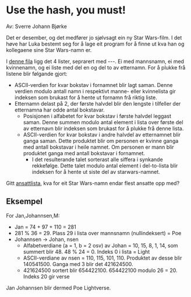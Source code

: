 # Use the hash, you must!

Av: Sverre Johann Bjørke

Det er desember, og det medfører jo sjølvsagt ein ny Star Wars-film. I det høve har Luka bestemt seg for å lage eit program for å finne ut kva han og kollegaene sine Star Wars-namn er.

I [denne fila](./names.txt) ligg det 4 lister, seprarert med ---. Ei med mannsnamn, ei med kvinnenamn, og ei liste med del en og del to av etternamn. For å plukke frå listene blir følgande gjort:

* ASCII-verdien for kvar bokstav i fornamnet blir lagt saman. Denne verdien modulo antall namn i respektivt manne- eller kvinnelista gir indeksen som brukast for å hente ut fornamn frå riktig liste.
* Etternamn delast på 2, der første halvdel blir den lengste i tilfeller der etternamna har odde antal bokstavar.
  * Posisjonen i alfabetet for kvar bokstav i første halvdel leggast saman. Denne summen modulo antal element i lista over første del av etternavn blir indeksen som brukast for å plukke frå denne lista.
  * ASCII-verdien for kvar bokstav i andre halvdel av etternamnet blir ganga saman. Dette produktet blir om personen er kvinne ganga med antall bokstavar i heile namnet. Om personen er mann blir produktet ganga med antall bokstavar i fornamnet.
    * I det resulterande talet sorterast alle siffera i synkande rekkefølge. Dette talet modulo antal element i del-to-lista blir indeksen for å hente ut siste del av starwars-namnet.

Gitt [ansattlista](./employees.csv), kva for eit Star Wars-namn endar flest ansatte opp med?

## Eksempel

For Jan,Johannsen,M:

* Jan = 74 + 97 + 110 = 281
* 281 % 36 = 29. Plass 29 i lista over mannsnamn (nullindeksert) = Poe
* Johannsen -> Johan, nsen
  * Alfabetverdiane (a = 1, b = 2 osv) av Johan = 10, 15, 8, 1, 14, som summert blir 48. 48 % 24 = 0. Indeks 0 i lista = Light
  * ASCII-verdiane av nsen = 110, 115, 101, 110. Produktet av desse blir 140541500. Ganga med 3 blir det 421624500.
  * 421624500 sortert blir 654422100. 654422100 modulo 26 = 20. Indeks 20 gir verse

Jan Johannsen blir dermed Poe Lightverse.